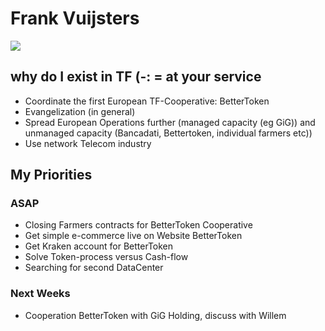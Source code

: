 # Frank Vuijsters
![](https://drive.google.com/drive/u/0/my-drive)

## why do I exist in TF (-: = at your service

- Coordinate the first European TF-Cooperative: BetterToken
- Evangelization (in general)
- Spread European Operations further (managed capacity (eg GiG)) and unmanaged capacity (Bancadati, Bettertoken, individual farmers etc))
- Use network Telecom industry


## My Priorities 

### ASAP

- Closing Farmers contracts for BetterToken Cooperative
- Get simple e-commerce live on Website BetterToken
- Get Kraken account for BetterToken
- Solve Token-process versus Cash-flow
- Searching for second DataCenter

### Next Weeks

- Cooperation BetterToken with GiG Holding, discuss with Willem
